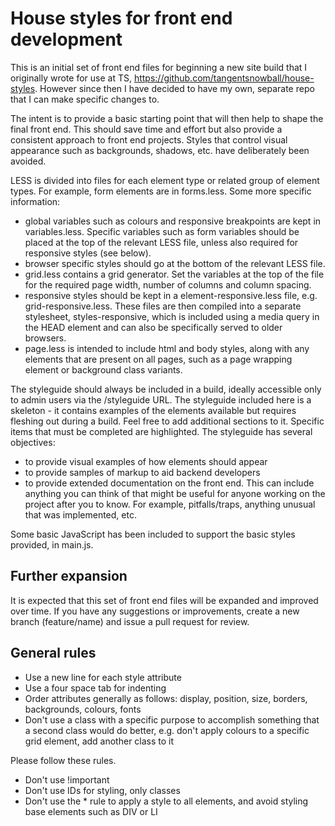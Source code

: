 House styles for front end development
=========================================

This is an initial set of front end files for beginning a new site build that I originally wrote for use at TS, https://github.com/tangentsnowball/house-styles. However since then I have decided to have my own, separate repo that I can make specific changes to.

The intent is to provide a basic starting point that will then help to shape the final front end. This should save time and effort but also provide a consistent approach to front end projects. Styles that control visual appearance such as backgrounds, shadows, etc. have deliberately been avoided.

LESS is divided into files for each element type or related group of element types. For example, form elements are in forms.less. Some more specific information:

- global variables such as colours and responsive breakpoints are kept in variables.less. Specific variables such as form variables should be placed at the top of the relevant LESS file, unless also required for responsive styles (see below).
- browser specific styles should go at the bottom of the relevant LESS file.
- grid.less contains a grid generator. Set the variables at the top of the file for the required page width, number of columns and column spacing.
- responsive styles should be kept in a element-responsive.less file, e.g. grid-responsive.less. These files are then compiled into a separate stylesheet, styles-responsive, which is included using a media query in the HEAD element and can also be specifically served to older browsers.
- page.less is intended to include html and body styles, along with any elements that are present on all pages, such as a page wrapping element or background class variants.

The styleguide should always be included in a build, ideally accessible only to admin users via the /styleguide URL. The styleguide included here is a skeleton - it contains examples of the elements available but requires fleshing out during a build. Feel free to add additional sections to it. Specific items that must be completed are highlighted. The styleguide has several objectives:
- to provide visual examples of how elements should appear
- to provide samples of markup to aid backend developers
- to provide extended documentation on the front end. This can include anything you can think of that might be useful for anyone working on the project after you to know. For example, pitfalls/traps, anything unusual that was implemented, etc.

Some basic JavaScript has been included to support the basic styles provided, in main.js.

Further expansion
-----------------

It is expected that this set of front end files will be expanded and improved over time. If you have any suggestions or improvements, create a new branch (feature/name) and issue a pull request for review.

General rules
-------------

- Use a new line for each style attribute
- Use a four space tab for indenting
- Order attributes generally as follows: display, position, size, borders, backgrounds, colours, fonts
- Don't use a class with a specific purpose to accomplish something that a second class would do better, e.g. don't apply colours to a specific grid element, add another class to it

Please follow these rules.

- Don't use !important
- Don't use IDs for styling, only classes
- Don't use the * rule to apply a style to all elements, and avoid styling base elements such as DIV or LI

